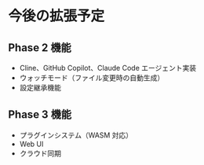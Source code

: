 # 今後の拡張予定

## Phase 2 機能

- Cline、GitHub Copilot、Claude Code エージェント実装
- ウォッチモード（ファイル変更時の自動生成）
- 設定継承機能

## Phase 3 機能

- プラグインシステム（WASM 対応）
- Web UI
- クラウド同期

